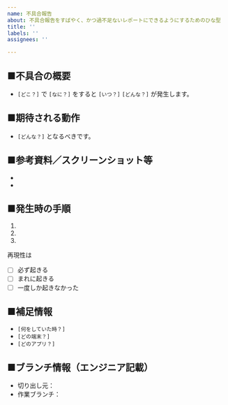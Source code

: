 ```yaml
---
name: 不具合報告
about: 不具合報告をすばやく、かつ過不足ないレポートにできるようにするためのひな型
title: ''
labels: ''
assignees: ''

---
```


## ■不具合の概要

- `[どこ？]` で `[なに？]` をすると `[いつ？]` `[どんな？]` が発生します。

## ■期待される動作

- `[どんな？]` となるべきです。

## ■参考資料／スクリーンショット等

-
-

## ■発生時の手順

1.
1.
1.

再現性は
- [ ] 必ず起きる
- [ ] まれに起きる
- [ ] 一度しか起きなかった

## ■補足情報
- `[何をしていた時？]`
- `[どの端末？]`
- `[どのアプリ？]`

## ■ブランチ情報（エンジニア記載）
- 切り出し元： ` `
- 作業ブランチ： ` `
